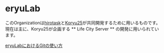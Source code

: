# eryuLab

このOrganizationは[hirotask](https://github.com/hirotask)と[Koryu25](https://github.com/Koryu25)が共同開発するために用いるものです。  
現在は主に、Koryu25が企画する ** Life City Server ** の開発に用いられています。

[eryuLabにおけるGitの使い方](git_rule.md)